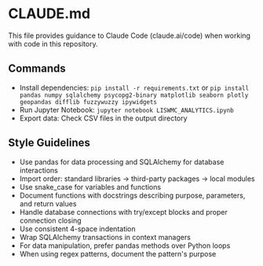 # CLAUDE.md

This file provides guidance to Claude Code (claude.ai/code) when working with code in this repository.

## Commands
- Install dependencies: `pip install -r requirements.txt` or `pip install pandas numpy sqlalchemy psycopg2-binary matplotlib seaborn plotly geopandas difflib fuzzywuzzy ipywidgets`
- Run Jupyter Notebook: `jupyter notebook LISWMC_ANALYTICS.ipynb`
- Export data: Check CSV files in the output directory

## Style Guidelines
- Use pandas for data processing and SQLAlchemy for database interactions
- Import order: standard libraries → third-party packages → local modules
- Use snake_case for variables and functions
- Document functions with docstrings describing purpose, parameters, and return values
- Handle database connections with try/except blocks and proper connection closing
- Use consistent 4-space indentation
- Wrap SQLAlchemy transactions in context managers
- For data manipulation, prefer pandas methods over Python loops
- When using regex patterns, document the pattern's purpose
